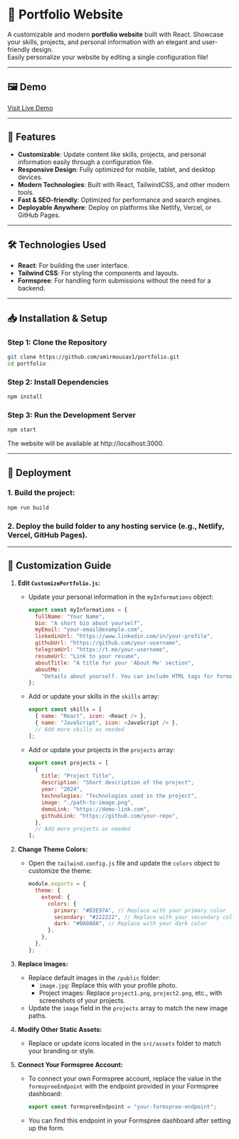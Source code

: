 # 🚀 Portfolio Website

A customizable and modern **portfolio website** built with React. Showcase your skills, projects, and personal information with an elegant and user-friendly design.  
Easily personalize your website by editing a single configuration file!

---

## 🖼 Demo

[Visit Live Demo](https://amirmousavi.netlify.app)

---

## 🎯 Features

- **Customizable**: Update content like skills, projects, and personal information easily through a configuration file.
- **Responsive Design**: Fully optimized for mobile, tablet, and desktop devices.
- **Modern Technologies**: Built with React, TailwindCSS, and other modern tools.
- **Fast & SEO-friendly**: Optimized for performance and search engines.
- **Deployable Anywhere**: Deploy on platforms like Netlify, Vercel, or GitHub Pages.

---

## 🛠 Technologies Used

- **React**: For building the user interface.
- **Tailwind CSS**: For styling the components and layouts.
- **Formspree**: For handling form submissions without the need for a backend.

---

## 📥 Installation & Setup

### Step 1: Clone the Repository

```bash
git clone https://github.com/amirmousav1/portfolio.git
cd portfolio
```

### Step 2: Install Dependencies

```bash
npm install
```

### Step 3: Run the Development Server

```bash
npm start
```

The website will be available at http://localhost:3000.

---

## 🚀 Deployment

### 1. Build the project:

```bash
npm run build
```

### 2. Deploy the build folder to any hosting service (e.g., Netlify, Vercel, GitHub Pages).

---

## 🎨 Customization Guide

1. **Edit `CustomizePortfolio.js`:**

   - Update your personal information in the `myInformations` object:

     ```javascript
     export const myInformations = {
       fullName: "Your Name",
       bio: "A short bio about yourself",
       myEmail: "your-email@example.com",
       linkedinUrl: "https://www.linkedin.com/in/your-profile",
       githubUrl: "https://github.com/your-username",
       telegramUrl: "https://t.me/your-username",
       resumeUrl: "Link to your resume",
       aboutTitle: "A title for your 'About Me' section",
       aboutMe:
         "Details about yourself. You can include HTML tags for formatting.",
     };
     ```

   - Add or update your skills in the `skills` array:

     ```javascript
     export const skills = [
       { name: "React", icon: <React /> },
       { name: "JavaScript", icon: <JavaScript /> },
       // Add more skills as needed
     ];
     ```

   - Add or update your projects in the `projects` array:
     ```javascript
     export const projects = [
       {
         title: "Project Title",
         description: "Short description of the project",
         year: "2024",
         technologies: "Technologies used in the project",
         image: "./path-to-image.png",
         demoLink: "https://demo-link.com",
         githubLink: "https://github.com/your-repo",
       },
       // Add more projects as needed
     ];
     ```

2. **Change Theme Colors:**

   - Open the `tailwind.config.js` file and update the `colors` object to customize the theme:
     ```javascript
     module.exports = {
       theme: {
         extend: {
           colors: {
             primary: "#D3E97A", // Replace with your primary color
             secondary: "#222222", // Replace with your secondary color
             dark: "#0A0A0A", // Replace with your dark color
           },
         },
       },
     };
     ```

3. **Replace Images:**

   - Replace default images in the `/public` folder:
     - `image.jpg`: Replace this with your profile photo.
     - Project images: Replace `project1.png`, `project2.png`, etc., with screenshots of your projects.
   - Update the `image` field in the `projects` array to match the new image paths.

4. **Modify Other Static Assets:**

   - Replace or update icons located in the `src/assets` folder to match your branding or style.

5. **Connect Your Formspree Account:**
   - To connect your own Formspree account, replace the value in the `formspreeEndpoint` with the endpoint provided in your Formspree dashboard:
     ```javascript
     export const formspreeEndpoint = "your-formspree-endpoint";
     ```
   - You can find this endpoint in your Formspree dashboard after setting up the form.
